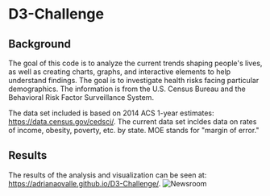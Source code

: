 # D3-Challenge

## Background
The goal of this code is to analyze the current trends shaping people's lives, as well as creating charts, graphs, and interactive elements to help understand findings.
The goal is to investigate health risks facing particular demographics. The information is from the U.S. Census Bureau and the Behavioral Risk Factor Surveillance System.

The data set included is based on 2014 ACS 1-year estimates: https://data.census.gov/cedsci/. The current data set incldes data on rates of income, obesity, poverty, etc. by state. MOE stands for "margin of error."

## Results
The results of the analysis and visualization can be seen at: https://adrianaovalle.github.io/D3-Challenge/.
![Newsroom](assets/data/result.gif)
